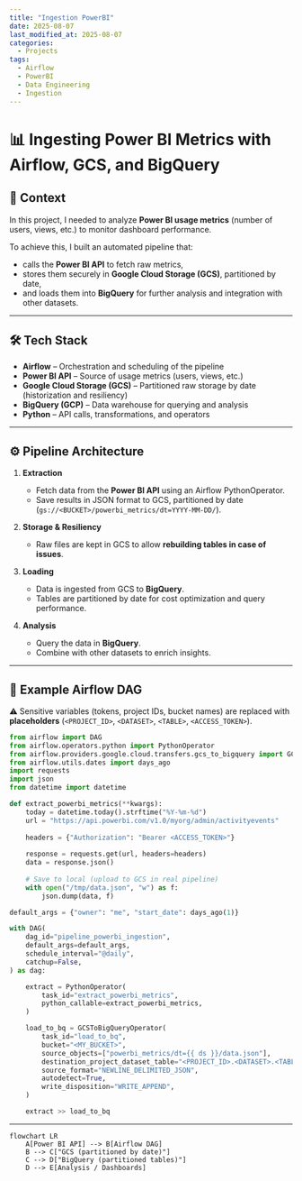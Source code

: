 ```yaml
---
title: "Ingestion PowerBI"
date: 2025-08-07
last_modified_at: 2025-08-07
categories:
  - Projects
tags:
  - Airflow
  - PowerBI
  - Data Engineering
  - Ingestion
---
```


# 📊 Ingesting Power BI Metrics with Airflow, GCS, and BigQuery

## 🎯 Context
In this project, I needed to analyze **Power BI usage metrics** (number of users, views, etc.) to monitor dashboard performance.  

To achieve this, I built an automated pipeline that:  
- calls the **Power BI API** to fetch raw metrics,  
- stores them securely in **Google Cloud Storage (GCS)**, partitioned by date,  
- and loads them into **BigQuery** for further analysis and integration with other datasets.  

---

## 🛠️ Tech Stack
- **Airflow** – Orchestration and scheduling of the pipeline  
- **Power BI API** – Source of usage metrics (users, views, etc.)  
- **Google Cloud Storage (GCS)** – Partitioned raw storage by date (historization and resiliency)  
- **BigQuery (GCP)** – Data warehouse for querying and analysis  
- **Python** – API calls, transformations, and operators  

---

## ⚙️ Pipeline Architecture

1. **Extraction**  
   - Fetch data from the **Power BI API** using an Airflow PythonOperator.  
   - Save results in JSON format to GCS, partitioned by date (`gs://<BUCKET>/powerbi_metrics/dt=YYYY-MM-DD/`).  

2. **Storage & Resiliency**  
   - Raw files are kept in GCS to allow **rebuilding tables in case of issues**.  

3. **Loading**  
   - Data is ingested from GCS to **BigQuery**.  
   - Tables are partitioned by date for cost optimization and query performance.  

4. **Analysis**  
   - Query the data in **BigQuery**.  
   - Combine with other datasets to enrich insights.  

---

## 📂 Example Airflow DAG

⚠️ Sensitive variables (tokens, project IDs, bucket names) are replaced with **placeholders** (`<PROJECT_ID>`, `<DATASET>`, `<TABLE>`, `<ACCESS_TOKEN>`).

```python
from airflow import DAG
from airflow.operators.python import PythonOperator
from airflow.providers.google.cloud.transfers.gcs_to_bigquery import GCSToBigQueryOperator
from airflow.utils.dates import days_ago
import requests
import json
from datetime import datetime

def extract_powerbi_metrics(**kwargs):
    today = datetime.today().strftime("%Y-%m-%d")
    url = "https://api.powerbi.com/v1.0/myorg/admin/activityevents"
    
    headers = {"Authorization": "Bearer <ACCESS_TOKEN>"}
    
    response = requests.get(url, headers=headers)
    data = response.json()
    
    # Save to local (upload to GCS in real pipeline)
    with open("/tmp/data.json", "w") as f:
        json.dump(data, f)

default_args = {"owner": "me", "start_date": days_ago(1)}

with DAG(
    dag_id="pipeline_powerbi_ingestion",
    default_args=default_args,
    schedule_interval="@daily",
    catchup=False,
) as dag:

    extract = PythonOperator(
        task_id="extract_powerbi_metrics",
        python_callable=extract_powerbi_metrics,
    )

    load_to_bq = GCSToBigQueryOperator(
        task_id="load_to_bq",
        bucket="<MY_BUCKET>",
        source_objects=["powerbi_metrics/dt={{ ds }}/data.json"],
        destination_project_dataset_table="<PROJECT_ID>.<DATASET>.<TABLE>",
        source_format="NEWLINE_DELIMITED_JSON",
        autodetect=True,
        write_disposition="WRITE_APPEND",
    )

    extract >> load_to_bq
```
---

```mermaid
flowchart LR
    A[Power BI API] --> B[Airflow DAG]
    B --> C["GCS (partitioned by date)"]
    C --> D["BigQuery (partitioned tables)"]
    D --> E[Analysis / Dashboards]
```
